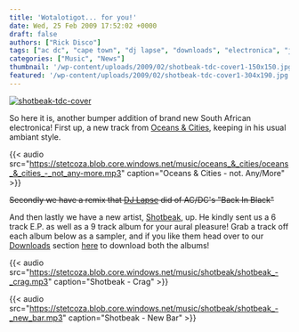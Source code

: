 ```yaml
---
title: 'Wotalotigot... for you!'
date: Wed, 25 Feb 2009 17:52:02 +0000
draft: false
authors: ["Rick Disco"]
tags: ["ac dc", "cape town", "dj lapse", "downloads", "electronica", "jaco loots", "oceans and cities", "shotbeak", "south africa", "stellenbosch"]
categories: ["Music", "News"]
thumbnail: '/wp-content/uploads/2009/02/shotbeak-tdc-cover1-150x150.jpg'
featured: '/wp-content/uploads/2009/02/shotbeak-tdc-cover1-304x190.jpg'
---
```


[![shotbeak-tdc-cover](/wp-content/uploads/2009/02/shotbeak-tdc-cover-300x299.jpg "shotbeak-tdc-cover")](/wp-content/uploads/2009/02/shotbeak-tdc-cover.jpg)

So here it is, another bumper addition of brand new South African electronica! First up, a new track from [Oceans & Cities](/artists/oceans-cities "Oceans & Cities"), keeping in his usual ambiant style.

{{< audio
    src="https://stetcoza.blob.core.windows.net/music/oceans_&_cities/oceans_&_cities_-_not_any-more.mp3"
    caption="Oceans & Cities - not. Any/More" >}}

~~Secondly we have a remix that [DJ Lapse](/artists/dj-lapse "DJ Lapse") did of AC/DC's "Back In Black"~~

And then lastly we have a new artist, [Shotbeak](/artists/shotbeak "Shotbeak"), up. He kindly sent us a 6 track E.P. as well as a 9 track album for your aural pleasure! Grab a track off each album below as a sampler, and if you like them head over to our [Downloads](/downloads "electrotrash Downloads") section [here](/downloads "electrotrash Downloads") to download both the albums!

{{< audio
    src="https://stetcoza.blob.core.windows.net/music/shotbeak/shotbeak_-_crag.mp3"
    caption="Shotbeak - Crag" >}}

{{< audio
    src="https://stetcoza.blob.core.windows.net/music/shotbeak/shotbeak_-_new_bar.mp3"
    caption="Shotbeak - New Bar" >}}
